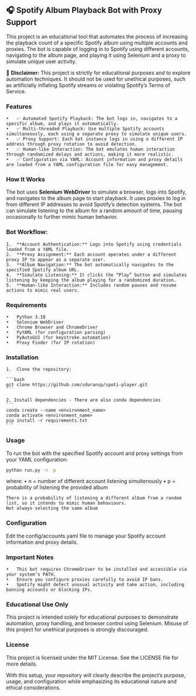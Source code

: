 ## 🎧 Spotify Album Playback Bot with Proxy Support

This project is an educational tool that automates the process of increasing the playback count of a specific Spotify album using multiple accounts and proxies. The bot is capable of logging in to Spotify using different accounts, navigating to the album page, and playing it using Selenium and a proxy to simulate unique user activity.

🚨 **Disclaimer:** This project is strictly for educational purposes and to explore automation techniques. It should not be used for unethical purposes, such as artificially inflating Spotify streams or violating Spotify’s Terms of Service.

### Features

	•	✅ Automated Spotify Playback: The bot logs in, navigates to a specific album, and plays it automatically.
	•	✅ Multi-threaded Playback: Use multiple Spotify accounts simultaneously, each using a separate proxy to simulate unique users.
	•	✅ Proxy Support: Each bot instance logs in using a different IP address through proxy rotation to avoid detection.
	•	✅ Human-like Interaction: The bot emulates human interaction through randomized delays and actions, making it more realistic.
	•	✅ Configuration via YAML: Account information and proxy details are loaded from a YAML configuration file for easy management.

### How It Works

The bot uses **Selenium WebDriver** to simulate a browser, logs into Spotify, and navigates to the album page to start playback. It uses proxies to log in from different IP addresses to avoid Spotify’s detection systems. The bot can simulate listening to the album for a random amount of time, pausing occasionally to further mimic human behavior.

### Bot Workflow:

	1.	**Account Authentication:** Logs into Spotify using credentials loaded from a YAML file.
	2.	**Proxy Assignment:** Each account operates under a different proxy IP to appear as a separate user.
	3.	**Album Navigation:** The bot automatically navigates to the specified Spotify album URL.
	4.	**Simulate Listening:** It clicks the “Play” button and simulates listening by keeping the album playing for a randomized duration.
	5.	**Human-like Interaction:** Includes random pauses and resume actions to mimic real users.

### Requirements

	•	Python 3.10
	•	Selenium WebDriver
	•	Chrome Browser and ChromeDriver
	•	PyYAML (for configuration parsing)
	•	PyAutoGUI (for keystroke automation)
	•	Proxy Finder (for IP rotation)


### Installation

	1.	Clone the repository:

	```bash
	git clone https://github.com/sduransp/spoti-player.git
	```

	2. Install dependencies - There are also conda dependencies
	```
	conda create --name <environment_name> 
	conda activate <environment_name>
	pip install -r requirements.txt
	```


### Usage

To run the bot with the specified Spotify account and proxy settings from your YAML configuration:

```bash
python run.py -n -p
```

where:
	•	n = number of different account listening simultenously
	•	p = probability of listening the provided album

```
There is a probability of listening a different album from a random list, so it intends to mimic human behaviours.
Not always selecting the same album
```

### Configuration

Edit the config/accounts.yaml file to manage your Spotify account information and proxy details.

### Important Notes

	•	This bot requires ChromeDriver to be installed and accessible via your system’s PATH.
	•	Ensure you configure proxies carefully to avoid IP bans.
	•	Spotify might detect unusual activity and take action, including banning accounts or blocking IPs.

### Educational Use Only

This project is intended solely for educational purposes to demonstrate automation, proxy handling, and browser control using Selenium. Misuse of this project for unethical purposes is strongly discouraged.

### License

This project is licensed under the MIT License. See the LICENSE file for more details.

With this setup, your repository will clearly describe the project’s purpose, usage, and configuration while emphasizing its educational nature and ethical considerations.